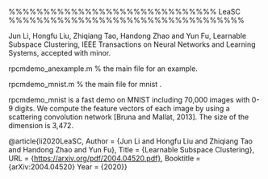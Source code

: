 %%%%%%%%%%%%%%%%%%%%%%%%%%%%%% LeaSC %%%%%%%%%%%%%%%%%%%%%%%%%%%%%%%%%%

Jun Li, Hongfu Liu, Zhiqiang Tao, Handong Zhao and Yun Fu, Learnable Subspace Clustering, IEEE Transactions on Neural Networks and Learning Systems, accepted with minor.

rpcmdemo_anexample.m	  % the main file for an example.

rpcmdemo_mnist.m        % the main file for mnist .

rpcmdemo_mnist is a fast demo on MNIST including 70,000 images with 0-9 digits.
We compute the feature vectors of each image by using a scattering
convolution network [Bruna and Mallat, 2013]. The size of the dimension is 3,472. 

@article{li2020LeaSC,
	Author = {Jun Li and Hongfu Liu and Zhiqiang Tao and Handong Zhao and Yun Fu},
	Title = {Learnable Subspace Clustering},
	URL = {https://arxiv.org/pdf/2004.04520.pdf},
	Booktitle = {arXiv:2004.04520}
	Year = {2020}}
